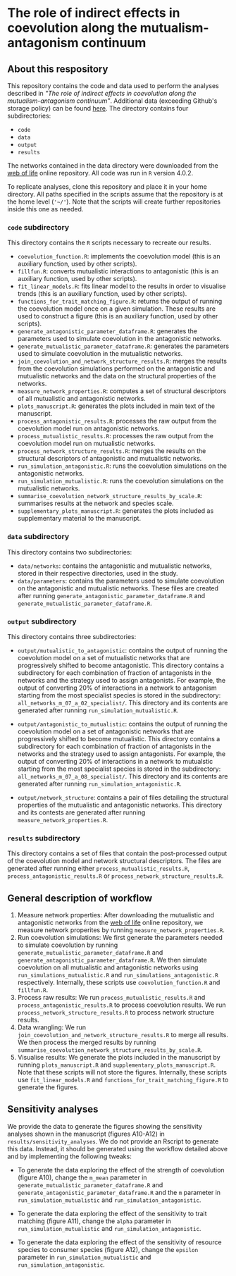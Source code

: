 # The role of indirect effects in coevolution along the mutualism-antagonism continuum

## About this respository

This repository contains the code and data used to perform the analyses described in *"The role of indirect effects in coevolution along the mutualism-antagonism continuum"*. Additional data (exceeding Github's storage policy) can be found [here](10.5281/zenodo.8131614). The directory contains four subdirectories:

-   `code`
-   `data`
-   `output`
-   `results`

The networks contained in the data directory were downloaded from the [web of life](http://www.web-of-life.es/) online repository. All code was run in `R` version 4.0.2.

To replicate analyses, clone this repository and place it in your home directory. All paths specified in the scripts assume that the repository is at the home level (`'~/'`). Note that the scripts will create further repositories inside this one as needed.

### `code` subdirectory

This directory contains the `R` scripts necessary to recreate our results.

-   `coevolution_function.R`: implements the coevolution model (this is an auxiliary function, used by other scripts).
-   `fillfun.R`: converts mutualistic interactions to antagonistic (this is an auxiliary function, used by other scripts).
-   `fit_linear_models.R`: fits linear model to the results in order to visualise trends (this is an auxiliary function, used by other scripts).
-   `functions_for_trait_matching_figure.R`: returns the output of running the coevolution model once on a given simulation. These results are used to construct a figure (this is an auxiliary function, used by other scripts).
-   `generate_antagonistic_parameter_dataframe.R`: generates the parameters used to simulate coevolution in the antagonistic networks.
-   `generate_mutualistic_parameter_dataframe.R`: generates the parameters used to simulate coevolution in the mutualistic networks.
-   `join_coevolution_and_network_structure_results.R`: merges the results from the coevolution simulations performed on the antagonistic and mutualistic networks and the data on the structural properties of the networks.
-   `measure_network_properties.R`: computes a set of structural descriptors of all mutualistic and antagonistic networks.
-   `plots_manuscript.R`: generates the plots included in main text of the manuscript.
-   `process_antagonistic_results.R`: processes the raw output from the coevolution model run on antagonistic networks.
-   `process_mutualistic_results.R`: processes the raw output from the coevolution model run on mutualistic networks.
-   `process_network_structure_results.R`: merges the results on the structural descriptors of antagonistic and mutualistic networks.
-   `run_simulation_antagonistic.R`: runs the coevolution simulations on the antagonistic networks.
-   `run_simulation_mutualistic.R`: runs the coevolution simulations on the mutualistic networks.
-   `summarise_coevolution_network_structure_results_by_scale.R`: summarises results at the network and species scale.
-   `supplementary_plots_manuscript.R`: generates the plots included as supplementary material to the manuscript.

### `data` subdirectory

This directory contains two subdirectories:

-   `data/networks`: contains the antagonistic and mutualistic networks, stored in their respective directories, used in the study.
-   `data/parameters`: contains the parameters used to simulate coevolution on the antagonistic and mutualistic networks. These files are created after running `generate_antagonistic_parameter_dataframe.R` and `generate_mutualistic_parameter_dataframe.R`.

### `output` subdirectory

This directory contains three subdirectories:

-   `output/mutualistic_to_antagonistic`: contains the output of running the coevolution model on a set of mutualistic networks that are progressively shifted to become antagonistic. This directory contains a subdirectory for each combination of fraction of antagonists in the networks and the strategy used to assign antagonists. For example, the output of converting 20% of interactions in a network to antagonism starting from the most specialist species is stored in the subdirectory: `all_networks_m_07_a_02_specialist/`. This directory and its contents are generated after running `run_simulation_mutualistic.R`.

-   `output/antagonistic_to_mutualistic`: contains the output of running the coevolution model on a set of antagonistic networks that are progressively shifted to become mutualistic. This directory contains a subdirectory for each combination of fraction of antagonists in the networks and the strategy used to assign antagonists. For example, the output of converting 20% of interactions in a network to mutualstic starting from the most specialist species is stored in the subdirectory: `all_networks_m_07_a_08_specialist/`. This directory and its contents are generated after running `run_simulation_antagonistic.R`.

-   `output/network_structure`: contains a pair of files detailing the structural properties of the mutualistic and antagonistic networks. This directory and its contests are generated after running `measure_network_properties.R`.

### `results` subdirectory

This directory contains a set of files that contain the post-processed output of the coevolution model and network structural descriptors. The files are generated after running either `process_mutualistic_results.R`, `process_antagonistic_results.R` or `process_network_structure_results.R`.

## General description of workflow

1.  Measure network properties: After downloading the mutualistic and antagonistic networks from the [web of life](http://www.web-of-life.es/) online repository, we measure network properites by running `measure_network_properties.R`.
2.  Run coevolution simulations: We first generate the parameters needed to simulate coevolution by running `generate_mutualistic_parameter_dataframe.R` and `generate_antagonistic_parameter_dataframe.R`. We then simulate coevolution on all mutualistic and antagonistic networks using `run_simulations_mutualistic.R` and `run_simulations_antagonistic.R` respectively. Internally, these scripts use `coevolution_function.R` and `fillfun.R`.
3.  Process raw results: We run `process_mutualistic_results.R` and `process_antagonistic_results.R` to process coevolution results. We run `process_network_structure_results.R` to process network structure results.
4.  Data wrangling: We run `join_coevolution_and_network_structure_results.R` to merge all results. We then process the merged results by running `summarise_coevolution_network_structure_results_by_scale.R`.
5.  Visualise results: We generate the plots included in the manuscript by running `plots_manuscript.R` and `supplementary_plots_manuscript.R`. Note that these scripts will not store the figures. Internally, these scripts use `fit_linear_models.R` and `functions_for_trait_matching_figure.R` to generate the figures.

## Sensitivity analyses

We provide the data to generate the figures showing the sensitivity analyses shown in the manuscript (figures A10-A12) in `results/sensitivity_analyses`. We do not provide an Rscript to generate this data. Instead, it should be generated using the workflow detailed above and by implementing the following tweaks:

-   To generate the data exploring the effect of the strength of coevolution (figure A10), change the `m_mean` parameter in `generate_mutualistic_parameter_dataframe.R` and `generate_antagonistic_parameter_dataframe.R` and the `m` parameter in `run_simulation_mutualistic` and `run_simulation_antagonistic`.

-   To generate the data exploring the effect of the sensitivity to trait matching (figure A11), change the `alpha` parameter in `run_simulation_mutualistic` and `run_simulation_antagonistic`.

-   To generate the data exploring the effect of the sensitivity of resource species to consumer species (figure A12), change the `epsilon` parameter in `run_simulation_mutualistic` and `run_simulation_antagonistic`.
